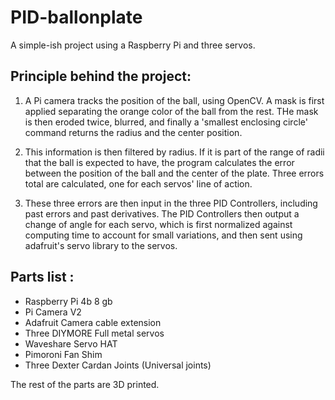 # PID-ballonplate
A simple-ish project using a Raspberry Pi and three servos. 

## Principle behind the project: 

1. A Pi camera tracks the position of the ball, using OpenCV. A mask is first applied separating the orange color of the ball from the rest. THe mask is then eroded twice, blurred, and finally a 'smallest enclosing circle' command returns the radius and the center position.

2. This information is then filtered by radius. If it is part of the range of radii that the ball is expected to have, the program calculates the error between the position of the ball and the center of the plate. Three errors total are calculated, one for each servos' line of action.

3. These three errors are then input in the three PID Controllers, including past errors and past derivatives. The PID Controllers then output a change of angle for each servo, which is first normalized against computing time to account for small variations, and then sent using adafruit's servo library to the servos. 

## Parts list : 

- Raspberry Pi 4b 8 gb
- Pi Camera V2
- Adafruit Camera cable extension
- Three DIYMORE Full metal servos
- Waveshare Servo HAT
- Pimoroni Fan Shim
- Three Dexter Cardan Joints (Universal joints)

The rest of the parts are 3D printed. 



